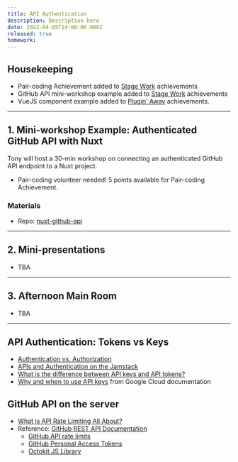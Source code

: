 ```yaml
---
title: API Authentication
description: Description here
date: 2022-04-05T14:00:00.000Z
released: true
homework: 
---
```


## Housekeeping
- Pair-coding Achievement added to [Stage Work](https://sait-wbdv.netlify.app/cpnt-265/assignments/achievements/#stage-work) achievements
- GitHub API mini-workshop example added to [Stage Work](https://sait-wbdv.netlify.app/cpnt-265/assignments/achievements/#stage-work) achievements
- VueJS component example added to [Plugin' Away](https://sait-wbdv.netlify.app/cpnt-265/assignments/achievements/#plugin-away) achievements.

---

## 1. Mini-workshop Example: Authenticated GitHub API with Nuxt
Tony will host a 30-min workshop on connecting an authenticated GitHub API endpoint to a Nuxt project.
- Pair-coding volunteer needed! 5 points available for Pair-coding Achievement.

### Materials
- Repo: [nuxt-github-api](https://github.com/acidtone/nuxt-github-api)

---

## 2. Mini-presentations
- TBA

---

## 3. Afternoon Main Room
- TBA

---

<home-work :home-work="homework">

## API Authentication: Tokens vs Keys
- [Authentication vs. Authorization](https://auth0.com/docs/get-started/authentication-and-authorization)
- [APIs and Authentication on the Jamstack](https://css-tricks.com/apis-and-authentication-on-the-jamstack/)
- [What is the difference between API keys and API tokens?](https://security.stackexchange.com/questions/161946/what-is-the-difference-between-api-keys-and-api-tokens-usages)
- [Why and when to use API keys](https://cloud.google.com/endpoints/docs/openapi/when-why-api-key) from Google Cloud documentation

## GitHub API on the server
- [What is API Rate Limiting All About?](https://apisyouwonthate.com/blog/what-is-api-rate-limiting-all-about)
- Reference: [GitHub REST API Documentation](https://docs.github.com/en/rest)
    - [GitHub API rate limits](https://docs.github.com/en/rest/overview/resources-in-the-rest-api#rate-limiting)
    - [GitHub Personal Access Tokens](https://docs.github.com/en/authentication/keeping-your-account-and-data-secure/creating-a-personal-access-token)
    - [Octokit JS Library](https://github.com/octokit/octokit.js)

</home-work>